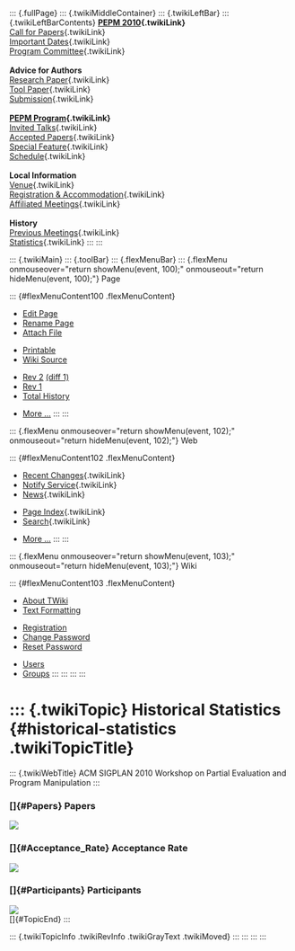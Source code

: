 ::: {.fullPage}
::: {.twikiMiddleContainer}
::: {.twikiLeftBar}
::: {.twikiLeftBarContents}
**[PEPM 2010](WebHome){.twikiLink}**\
[Call for Papers](CallForPapers){.twikiLink}\
[Important Dates](ImportantDates){.twikiLink}\
[Program Committee](ProgramCommittee){.twikiLink}\
\
**Advice for Authors**\
[Research Paper](ResearchPaperAdvice){.twikiLink}\
[Tool Paper](ToolPaperAdvice){.twikiLink}\
[Submission](PaperSubmission){.twikiLink}\
\
**[PEPM Program](Program){.twikiLink}**\
[Invited Talks](InvitedTalks){.twikiLink}\
[Accepted Papers](AcceptedPapers){.twikiLink}\
[Special Feature](SpecialFeature){.twikiLink}\
[Schedule](Program){.twikiLink}\
\
**Local Information**\
[Venue](WorkshopVenue){.twikiLink}\
[Registration & Accommodation](RegistrationAndAccomodation){.twikiLink}\
[Affiliated Meetings](AffiliatedMeetings){.twikiLink}\
\
**History**\
[Previous Meetings](PreviousMeetings){.twikiLink}\
[Statistics](HistoricalStatistics){.twikiLink}
:::
:::

::: {.twikiMain}
::: {.toolBar}
::: {.flexMenuBar}
::: {.flexMenu onmouseover="return showMenu(event, 100);" onmouseout="return hideMenu(event, 100);"}
Page

::: {#flexMenuContent100 .flexMenuContent}
-   [Edit
    Page](http://www.program-transformation.org/edit/PEPM10/HistoricalStatistics?t=1536827661)
-   [Rename
    Page](http://www.program-transformation.org/rename/PEPM10/HistoricalStatistics)
-   [Attach
    File](http://www.program-transformation.org/attach/PEPM10/HistoricalStatistics)

<!-- -->

-   [Printable](http://www.program-transformation.org/view/PEPM10/HistoricalStatistics?skin=print.pattern)
-   [Wiki
    Source](http://www.program-transformation.org/view/PEPM10/HistoricalStatistics?skin=text&raw=on&contenttype=text/plain)

<!-- -->

-   [Rev
    2](http://www.program-transformation.org/view/PEPM10/HistoricalStatistics?rev=1.2)
    [(diff 1)](http://www.program-transformation.org/rdiff/PEPM10/HistoricalStatistics?rev1=1.2&rev2=1.1)
-   [Rev
    1](http://www.program-transformation.org/view/PEPM10/HistoricalStatistics?rev=1.1)
-   [Total
    History](http://www.program-transformation.org/rdiff/PEPM10/HistoricalStatistics)

<!-- -->

-   [More
    \...](http://www.program-transformation.org/oops/PEPM10/HistoricalStatistics?template=oopsmore&param1=1.2&param2=1.2)
:::
:::

::: {.flexMenu onmouseover="return showMenu(event, 102);" onmouseout="return hideMenu(event, 102);"}
Web

::: {#flexMenuContent102 .flexMenuContent}
-   [Recent Changes](WebChanges){.twikiLink}
-   [Notify Service](WebNotify){.twikiLink}
-   [News](WebNews){.twikiLink}

<!-- -->

-   [Page Index](WebIndex){.twikiLink}
-   [Search](WebSearch){.twikiLink}

<!-- -->

-   [More
    \...](http://www.program-transformation.org/oops/PEPM10/HistoricalStatistics?template=oopsmore&param1=1.2&param2=1.2)
:::
:::

::: {.flexMenu onmouseover="return showMenu(event, 103);" onmouseout="return hideMenu(event, 103);"}
Wiki

::: {#flexMenuContent103 .flexMenuContent}
-   [About
    TWiki](http://www.program-transformation.org/view/TWiki/WebHome)
-   [Text
    Formatting](http://www.program-transformation.org/view/TWiki/TextFormattingRules)

<!-- -->

-   [Registration](http://www.program-transformation.org/view/TWiki/TWikiRegistration)
-   [Change
    Password](http://www.program-transformation.org/view/TWiki/ChangePassword)
-   [Reset
    Password](http://www.program-transformation.org/view/TWiki/ResetPassword)

<!-- -->

-   [Users](http://www.program-transformation.org/view/Main/TWikiUsers)
-   [Groups](http://www.program-transformation.org/view/Main/TWikiGroups)
:::
:::
:::
:::

::: {.twikiTopic}
Historical Statistics {#historical-statistics .twikiTopicTitle}
=====================

::: {.twikiWebTitle}
ACM SIGPLAN 2010 Workshop on Partial Evaluation and Program Manipulation
:::

### []{#Papers} Papers

![](http://chart.apis.google.com/chart?cht=bvs&chco=FF9900,FFEBCC&chdl=accepted&chxt=x,y&chs=450x180&chxl=0:%7C%2799%7C%2700%7C%2702%7C%2702%7C%2703%7C%2704%7C%2706%7C%2707%7C%2708%7C%2709%7C%2710%7C&chd=t:13,11,11,11,8,13,17,16,20,20,18%7C11,9,11,10,4,16,12,13,54,16,27&chg=100,12.5&chxr=1,0,80&chds=0,80)

### []{#Acceptance_Rate} Acceptance Rate

![](http://chart.apis.google.com/chart?cht=lc&chxt=x,y&chs=325x180&chxl=0:%7C%2799%7C%2700%7C%2702%7C%2702%7C%2703%7C%2704%7C%2706%7C%2707%7C%2708%7C%2709%7C%2710&chd=t:54,55,50,52,67,45,59,55,27,56,40&chg=10,20)

### []{#Participants} Participants

![](http://chart.apis.google.com/chart?cht=lc&chxt=x,y&chs=325x180&chxl=0:%7C%2799%7C%2700%7C%2702%7C%2702%7C%2703%7C%2704%7C%2706%7C%2707%7C%2708%7C%2709%7C%2710&chd=t:62,54,54,38,29,37,36,39,49,51,49&chg=10,14.28&chxr=1,0,70&chds=0,70)\
[]{#TopicEnd}
:::

::: {.twikiTopicInfo .twikiRevInfo .twikiGrayText .twikiMoved}
:::
:::
:::
:::
